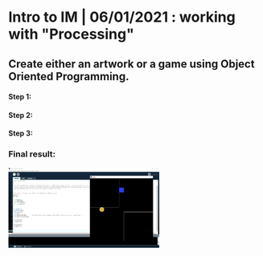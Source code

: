 # Intro to IM | 06/01/2021 : working with "Processing"

## Create either an artwork or a game using Object Oriented Programming.


#### Step 1:


#### Step 2:



#### Step 3:


### Final result:

<img src="final.png" width="300" />




